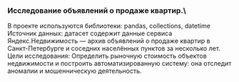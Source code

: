 ### Исследование объявлений о продаже квартир.\
В проекте используются библиотеки: pandas, collections, datetime\
Источник данных: датасет содержит данные сервиса Яндекс.Недвижимость — архив объявлений о продаже квартир в Санкт-Петербурге и соседних населённых пунктов за несколько лет.\
Цели исследования: Определить рыночную стоимость объектов недвижимости и построить автоматизированную систему: она отследит аномалии и мошенническую деятельность.
